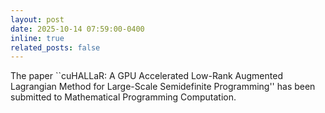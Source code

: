 ```yaml
---
layout: post
date: 2025-10-14 07:59:00-0400
inline: true
related_posts: false
---
```


The paper ``cuHALLaR: A GPU Accelerated Low-Rank Augmented Lagrangian Method for Large-Scale Semidefinite Programming'' has been submitted to Mathematical Programming Computation.

